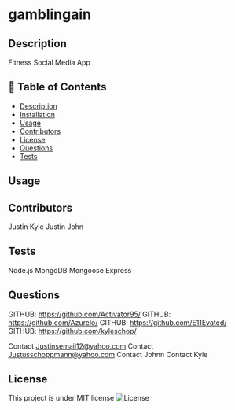 # gamblingain

## Description
Fitness Social Media App

## 📝 Table of Contents
- <a href="#description">Description</a>
- <a href="#installation">Installation</a>
- <a href="#usage">Usage</a>
- <a href="#contributors">Contributors</a>
- <a href="#license">License</a>
- <a href="#questions">Questions</a>
- <a href="#tests">Tests</a>

## Usage


## Contributors
Justin 
Kyle
Justin
John

## Tests
Node.js
MongoDB
Mongoose
Express

## Questions
GITHUB: https://github.com/Activator95/
GITHUB: https://github.com/Azurelo/
GITHUB: https://github.com/E11Evated/
GITHUB: https://github.com/kyleschop/

Contact Justinsemail12@yahoo.com
Contact Justusschoppmann@yahoo.com
Contact Johnn
Contact Kyle

## License
This project is under MIT license
![License](https://img.shields.io/badge/License-MIT-green.svg)